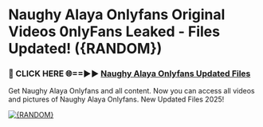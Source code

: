 # Naughy Alaya Onlyfans Original Videos 0nlyFans Leaked - Files Updated! ({RANDOM})

<h3>🔴 CLICK HERE 🌐==►► <a href="https://betterlinks.top/A2PfLJ" rel="nofollow">Naughy Alaya Onlyfans Updated Files</a></h3>

Get Naughy Alaya Onlyfans and all content. Now you can access all videos and pictures of Naughy Alaya Onlyfans. New Updated Files 2025!

[![{RANDOM}](https://i.imgur.com/ppqm5kG.gif)](https://betterlinks.top/A2PfLJ)